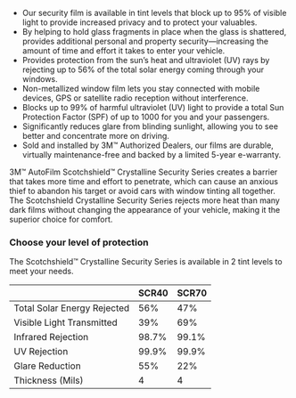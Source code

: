 - Our security film is available in tint levels that block up to 95% of visible light to provide increased privacy and to protect your valuables.
- By helping to hold glass fragments in place when the glass is shattered, provides additional personal and property security—increasing the amount of time and effort it takes to enter your vehicle.
- Provides protection from the sun’s heat and ultraviolet (UV) rays by rejecting up to 56% of the total solar energy coming through your windows.
- Non-metallized window film lets you stay connected with mobile devices, GPS or satellite radio reception without interference.
- Blocks up to 99% of harmful ultraviolet (UV) light to provide a total Sun Protection Factor (SPF) of up to 1000 for you and your passengers.
- Significantly reduces glare from blinding sunlight, allowing you to see better and concentrate more on driving.
- Sold and installed by 3M™ Authorized Dealers, our films are durable, virtually maintenance-free and backed by a limited 5-year e-warranty.

3M™ AutoFilm Scotchshield™ Crystalline Security Series creates a barrier that takes more time and effort to penetrate, which can cause an anxious thief to abandon his target or avoid cars with window tinting all together. The Scotchshield Crystalline Security Series rejects more heat than many dark films without changing the appearance of your vehicle, making it the superior choice for comfort. 

### Choose your level of protection
The Scotchshield™ Crystalline Security Series is available in 2 tint levels to meet your needs.

||SCR40|SCR70|
|---|---|---|
|Total Solar Energy Rejected|56%|47%|
|Visible Light Transmitted|39%|69%|
|Infrared Rejection|98.7%|99.1%|
|UV Rejection|99.9%|99.9%|
|Glare Reduction|55%|22%|
|Thickness (Mils)|4|4|

